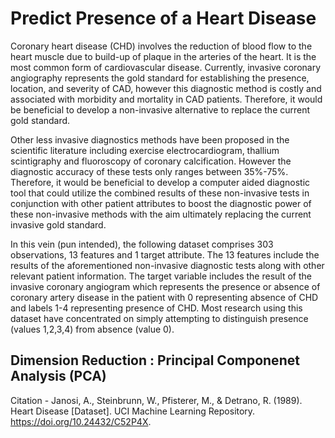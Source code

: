# Predict Presence of a Heart Disease

Coronary heart disease (CHD) involves the reduction of blood flow to the heart muscle due to build-up of plaque in the arteries of the heart. It is the most common form of cardiovascular disease. Currently, invasive coronary angiography represents the gold standard for establishing the presence, location, and severity of CAD, however this diagnostic method is costly and associated with morbidity and mortality in CAD patients. Therefore, it would be beneficial to develop a non-invasive alternative to replace the current gold standard.

Other less invasive diagnostics methods have been proposed in the scientific literature including exercise electrocardiogram, thallium scintigraphy and fluoroscopy of coronary calcification. However the diagnostic accuracy of these tests only ranges between 35%-75%. Therefore, it would be beneficial to develop a computer aided diagnostic tool that could utilize the combined results of these non-invasive tests in conjunction with other patient attributes to boost the diagnostic power of these non-invasive methods with the aim ultimately replacing the current invasive gold standard.

In this vein (pun intended), the following dataset comprises 303 observations, 13 features and 1 target attribute. The 13 features include the results of the aforementioned non-invasive diagnostic tests along with other relevant patient information. The target variable includes the result of the invasive coronary angiogram which represents the presence or absence of coronary artery disease in the patient with 0 representing absence of CHD and labels 1-4 representing presence of CHD. Most research using this dataset have concentrated on simply attempting to distinguish presence (values 1,2,3,4) from absence (value
0).

## Dimension Reduction : Principal Componenet Analysis (PCA)

Citation - Janosi, A., Steinbrunn, W., Pfisterer, M., & Detrano, R. (1989). Heart Disease [Dataset]. UCI Machine Learning Repository. https://doi.org/10.24432/C52P4X.

